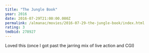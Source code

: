 ```yaml
---
title: "The Jungle Book"
year: 2016
date: 2016-07-29T21:00:00.000Z
permalink: /almanac/movies/2016-07-29-the-jungle-book/index.html
rating: 3
tmdbid: 278927
---
```


Loved this (once I got past the jarring mix of live action and CGI)